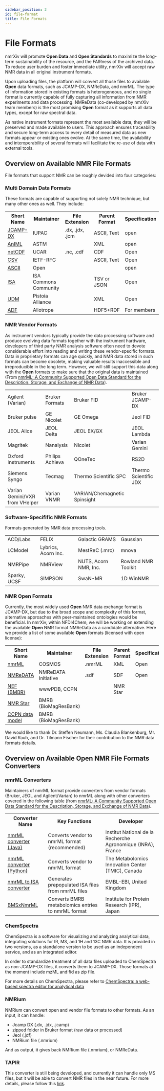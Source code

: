 ```yaml
---
sidebar_position: 2
id: file-format
title: File Formats
---
```


# File Formats

nmrXiv will promote **Open Data** and **Open Standards** to maximize the long-term sustainability of the resource, and the FAIRness of the archived data. To reduce user burden and foster immediate utility, nmrXiv will accept raw NMR data in all original instrument formats. 

Upon uploading files, the platform will convert all those files to available **Open** data formats, such as JCAMP-DX, NMReData, and nmrML. The type of information stored in existing formats is heterogeneous, and no single format is currently capable of fully capturing all information from NMR experiments and data processing. NMReData (co-developed by nmrXiv team members) is the most promising **Open** format as it supports all data types, except for raw spectral data. 

As native instrument formats represent the most available data, they will be preserved and made available to users. This approach ensures traceability and secure long-term access to every detail of measured data as new formats appear or existing ones evolve. At the same time, the availability and interoperability of several formats will facilitate the re-use of data with external tools. 

## Overview on Available NMR File Formats
File formats that support NMR can be roughly devided into four categories:

### Multi Domain Data Formats
These formats are capable of supporting not solely NMR technique, but many other ones as well. They include:
 <table>
  <tr>
    <th>Short Name</th>
    <th>Maintainer</th>
    <th>File Extension</th>
    <th>Parent Format</th>
    <th>Specification</th>
  </tr>
  <tr>
    <td><a href="http://www.jcamp-dx.org/">JCAMP-DX</a></td>
    <td>IUPAC</td>
    <td>.dx, .jdx, .jcm</td>
    <td>ASCII, Text</td>
    <td>open</td>
  </tr>
  <tr>
    <td><a href="https://www.animl.org/overview">AnIML</a></td>
    <td>ASTM</td>
    <td></td>
    <td>XML</td>
    <td>open</td>
  </tr>
  <tr>
    <td><a href="https://www.unidata.ucar.edu/software/netcdf/">netCDF</a></td>
    <td>UCAR</td>
    <td>.nc, .cdf</td>
    <td>CDF</td>
    <td>Open</td>
  </tr>
  <tr>
    <td><a href="https://datatracker.ietf.org/doc/html/rfc4180">CSV</a></td>
    <td>IETF-RFC</td>
    <td></td>
    <td>ASCII, Text</td>
    <td>Open</td>
  </tr>
  <tr>
    <td><a href="https://www.ascii-code.com/">ASCII</a></td>
    <td>Open</td>
    <td></td>
    <td></td>
    <td>open</td>
  </tr>
  <tr>
    <td><a href="https://isa-specs.readthedocs.io/en/latest/isamodel.html">ISA</a></td>
    <td>ISA Commons Community</td>
    <td></td>
    <td>TSV or JSON</td>
    <td>Open</td>
  </tr>
  <tr>
    <td><a href="https://www.pistoiaalliance.org/projects/current-projects/unified-data-model/">UDM</a></td>
    <td>Pistoia Alliance</td>
    <td></td>
    <td>XML</td>
    <td>Open</td>
  </tr>
  <tr>
    <td><a href="https://www.allotrope.org/allotrope-framework">ADF</a></td>
    <td>Allotrope</td>
    <td></td>
    <td>HDF5+RDF</td>
    <td>For members</td>
  </tr>
</table> 

### NMR Vendor Formats
As instrument vendors typically provide the data processing software and produce evolving data formats together with the instrument hardware, developers of third party NMR analysis software often need to devote considerable effort into reading and writing these vendor-specific formats. Data in proprietary formats can age quickly, and NMR data stored in such formats can become obsolete, making valuable results inaccessible and irreproducible in the long term. However, we will still support this data along with the **Open** formats to make sure that the original data is maintained (From [nmrML: A Community Supported Open Data Standard for the Description, Storage, and Exchange of NMR Data](https://pubs.acs.org/doi/10.1021/acs.analchem.7b02795)).

<table>
  <tr>
    <td>Agilent (Varian)</td>
    <td>Bruker Formats</td>
    <td>Bruker FID</td>
    <td>Bruker JCAMP-DX</td>
  </tr>
  <tr>
    <td>Bruker pulse</td>
    <td>GE Nicolet</td>
    <td>GE Omega</td>
    <td>Jeol FID</td>
  </tr>
  <tr>
    <td>JEOL Alice</td>
    <td>JEOL Delta</td>
    <td>JEOL EX/GX</td>
    <td>JEOL Lambda</td>
  </tr>
  <tr>
    <td>Magritek</td>
    <td>Nanalysis</td>
    <td>Nicolet</td>
    <td>Varian Gemini</td>
  </tr>
  <tr>
    <td>Oxford Instruments</td>
    <td>Philips Achieva</td>
    <td>QOneTec</td>
    <td>RS2D</td>
  </tr>
  <tr>
    <td>Siemens Syngo</td>
    <td>Tecmag</td>
    <td>Thermo Scientific SPC</td>
    <td>Thermo Scientific JDX</td>
  </tr>
  <tr>
    <td>Varian Gemini/VXR from VHelper</td>
    <td>Varian VNMR</td>
    <td>VARIAN/Chemagnetic Spinsight</td>
    <td> </td>
  </tr>
</table> 

### Software-Specifific NMR Formats
Formats generated by NMR data processing tools.

<table>
  <tr>
    <td>ACD/Labs</td>
    <td>FELIX</td>
    <td>Galactic GRAMS</td>
    <td>Gaussian</td>
  </tr>
  <tr>
    <td>LCModel</td>
    <td>Lybrics, Acorn Inc.</td>
    <td>MestReC (.mrc)</td>
    <td>mnova</td>
  </tr>
  <tr>
    <td>NMRPipe </td>
    <td>NMRView</td>
    <td>NUTS, Acorn NMR, Inc.</td>
    <td>Rowland NMR Toolkit</td>
  </tr>
  <tr>
    <td>Sparky, UCSF</td>
    <td>SIMPSON</td>
    <td>SwaN-MR</td>
    <td>1D WinNMR</td>
  </tr>
</table> 

### NMR Open Formats
Currently, the most widely used **Open** NMR data exchange format is JCAMP-DX, but due to the broad scope and complexity of this format, alternative approaches with peer-maintained ontologies would be beneficial. In nmrXiv, within NFDI4Chem, we will be working on extending the available **Open** NMR format NMReData as a candidate alternative.
Here we provide a list of some available **Open** formats (licensed with open license):
<table>
  <tr>
    <th>Short Name</th>
    <th>Maintainer</th>
    <th>File Extension</th>
    <th>Parent Format</th>
    <th>Specification</th>
  </tr>
  <tr>
    <td><a href="https://nmrml.org/">nmrML</a></td>
    <td>COSMOS</td>
    <td>.nmrML</td>
    <td>XML</td>
    <td>Open</td>
  </tr>
  <tr>
    <td><a href="https://nmredata.org/">NMReDATA</a></td>
    <td>NMReDATA Initiative</td>
    <td>.sdf</td>
    <td>SDF</td>
    <td>Open</td>
  </tr>
  <tr>
    <td><a href="https://github.com/NMRExchangeFormat/NEF/">NEF (BMBR)</a></td>
    <td>wwwPDB, CCPN</td>
    <td></td>
    <td>NMR Star</td>
    <td></td>
  </tr>
  <tr>
    <td><a href="https://bmrb.io/standards/">NMR Star</a></td>
    <td>BMRB (BioMagResBank)</td>
    <td></td>
    <td></td>
    <td></td>
  </tr>
  <tr>
    <td><a href="https://ccpn.ac.uk/v2-software/software/extras/datamodelfolder">CCPN data model</a></td>
    <td>BMRB (BioMagResBank)</td>
    <td></td>
    <td></td>
    <td></td>
  </tr>
</table> 

We would like to thank Dr. Steffen Neumann, Ms. Claudia Blankenburg, Mr. David Rauh, and Dr. Tilmann Fischer for their contribution to the NMR data formats details.
## Overview on Available Open NMR File Formats Converters

### nmrML Converters

Maintainers of nmrML format provide converters from vendor formats (Bruker, JEOL and Agilent/Varian) to nmrML along with other converters covered in the following table (from [nmrML: A Community Supported Open Data Standard for the Description, Storage, and Exchange of NMR Data](https://pubs.acs.org/doi/10.1021/acs.analchem.7b02795)).

<table>
  <tr>
    <th>Converter Name</th>
    <th>Key Functions</th>
    <th>Developer</th>
  </tr>
  <tr>
    <td><a href="https://github.com/nmrML/nmrML/tree/master/tools/Parser_and_Converters/Java">nmrML converter (Java)</a></td>
    <td>Converts vendor to nmrML format (recommended)</td>
    <td>Institut National de la Recherche Agronomique (INRA), France</td>
  </tr>
  <tr>
    <td><a href="https://github.com/nmrML/nmrML/tree/master/tools/Parser_and_Converters/python/pynmrml">nmrML converter (Python)</a></td>
    <td>Converts vendor to nmrML format</td>
    <td>The Metabolomics Innovation Center (TMIC), Canada</td>
  </tr>
  <tr>
    <td><a href="https://github.com/ISA-tools/nmrml2isa">nmrML to ISA converter</a></td>
    <td>Generates prepopulated ISA files from nmrML files</td>
    <td>EMBL-EBI, United Kingdom</td>
  </tr>
  <tr>
    <td><a href="http://bmrbdep.pdbj.org/en/bmsxnmrml.html">BMSxNmrML</a></td>
    <td>Converts BMRB metabolomics entries to nmrML format</td>
    <td>Institute for Protein Research (IPR), Japan</td>
  </tr>
</table> 


### ChemSpectra
ChemSpectra is a software for visualizing and analyzing analytical data, integrating solutions for IR, MS, and 1H and 13C NMR data. It is provided in two versions, as a standalone version to be used as an independent service, and as an integrated editor.

In order to standardize treatment of all data files uploaded to ChemSpectra as non-JCAMP-DX files, it converts them to JCAMP-DX. Those formats at the moment include mzML and fid as zip file. 

For more details on ChemSpectra, please refer to [ChemSpectra: a web-based spectra editor for analytical data](https://jcheminf.biomedcentral.com/articles/10.1186/s13321-020-00481-0)

### NMRium

NMRium can convert open and vendor file formats to other formats. As an input, it can handle:
- Jcamp DX (.dx, .jdx, .jcamp)
- zipped folder in Bruker format (raw data or processed)
- Jeol (.jdf)
- NMRium file (.nmrium)

And as output, it gives back NMRium file (.nmrium), or NMReData.

### TAPIR
This converter is still being developed, and currently it can  handle only MS files, but it will be able to convert NMR files in the near future. For more details, please follow this [link](https://github.com/NFDI4Chem/formaTAPIRest).
